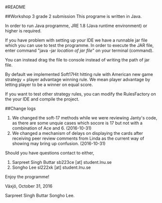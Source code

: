 #README

##Workshop 3 grade 2 submission
This programe is written in Java.

In order to run Java programme, JRE 1.8 (Java runtime environment) or higher is required.

If you have problem with setting up your IDE we have a runnable jar file which you can use to test the programme.
In order to execute the JAR file, enter command "java -jar _location of jar file_" on your terminal (command).

You can instead drag the file to console instead of writing the path of jar file.

By default we implemented Soft17Hit hitting rule with American new game strategy + player advantage winning rule.
We mean player advantage by letting player to be a winner on equal score.

If you want to test other strategy rules, you can modify the RulesFactory on the your IDE and compile the project.

##Change logs
1. We changed the soft-17 methods while we were reviewing Janty's code, as there are some unquie cases which socore is 17 but not with a combination of Ace and 6. (2016-10-31)
2. We changed a mechanism of delays on displaying the cards after receiving peer review comments from Linda as the current way of showing may bring up confusion. (2016-10-31)

Should you have questions contact to either,

1. Sarpreet Singh Buttar sb223ce [at] student.lnu.se
2. Songho Lee sl222xk [at] student.lnu.se

Enjoy the programme!

Växjö, October 31, 2016

Sarpreet Singh Buttar
Songho Lee.
